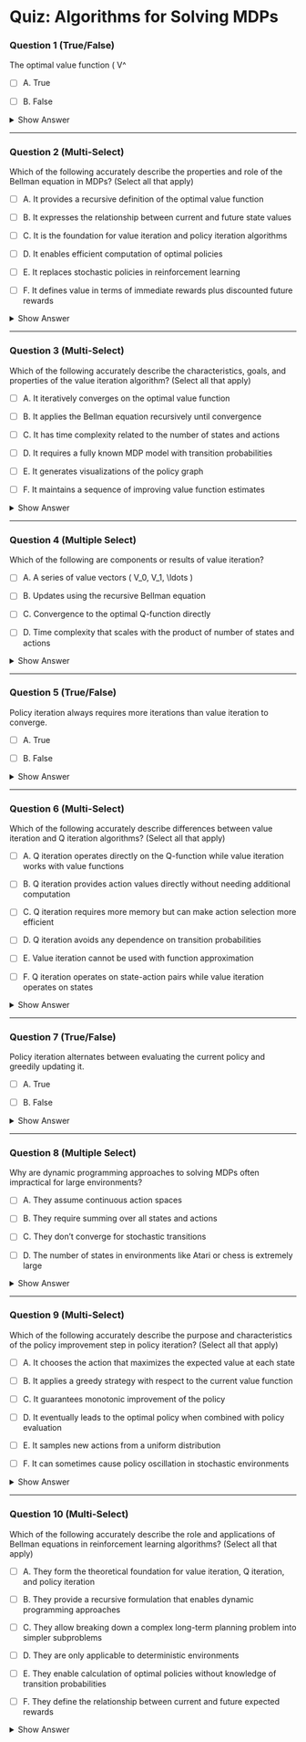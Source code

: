 # Quiz: Algorithms for Solving MDPs





### Question 1 (True/False)

The optimal value function \( V^

- [ ] A. True

- [ ] B. False

<details>
<summary>Show Answer</summary>

**Correct Answers:** A
**Explanation:**  
The optimal value function is defined as the max over all Q-values at that state.  
> "The first says that the optimal value at a state is the same as the max Q value over possible actions at that state."
</details>

---





### Question 2 (Multi-Select)

Which of the following accurately describe the properties and role of the Bellman equation in MDPs? (Select all that apply)

- [ ] A. It provides a recursive definition of the optimal value function

- [ ] B. It expresses the relationship between current and future state values

- [ ] C. It is the foundation for value iteration and policy iteration algorithms

- [ ] D. It enables efficient computation of optimal policies

- [ ] E. It replaces stochastic policies in reinforcement learning

- [ ] F. It defines value in terms of immediate rewards plus discounted future rewards

<details>
<summary>Show Answer</summary>

**Correct Answers:** [Need to manually determine]
**Correct Answers:** ✅ Recursive definition of optimal value, ✅ Relationship between current and future values, ✅ Foundation for algorithms, ✅ Enables efficient computation, ✅ Defines value in terms of rewards  
**Explanation:**  
The Bellman equation has several key properties and roles in MDP solution methods.  
> "Taking a closer look at the definition of the optimal Q function, we will now try to rewrite it recursively..."  
> "The recursive Bellman equation derived so far will form the basis for... value iteration."
> "This recursive structure allows us to break down the complex problem of finding optimal policies into a series of simpler calculations."
</details>

---





### Question 3 (Multi-Select)

Which of the following accurately describe the characteristics, goals, and properties of the value iteration algorithm? (Select all that apply)

- [ ] A. It iteratively converges on the optimal value function

- [ ] B. It applies the Bellman equation recursively until convergence

- [ ] C. It has time complexity related to the number of states and actions

- [ ] D. It requires a fully known MDP model with transition probabilities

- [ ] E. It generates visualizations of the policy graph

- [ ] F. It maintains a sequence of improving value function estimates

<details>
<summary>Show Answer</summary>

**Correct Answers:** [Need to manually determine]
**Correct Answers:** ✅ Iteratively converges on optimal value, ✅ Applies Bellman equation recursively, ✅ Time complexity related to states/actions, ✅ Requires known MDP model, ✅ Maintains sequence of improving estimates  
**Explanation:**  
Value iteration has several key properties beyond just its primary goal.  
> "The central idea is to update this vector at each iteration by repeatedly applying this recursive Bellman equation until convergence."
> "Each iteration of this algorithm will have a time complexity of order of n square m..."
> "This update will produce a sequence of vectors V0, V1, and so on..."
</details>

---





### Question 4 (Multiple Select)

Which of the following are components or results of value iteration?

- [ ] A. A series of value vectors \( V_0, V_1, \ldots \)

- [ ] B. Updates using the recursive Bellman equation

- [ ] C. Convergence to the optimal Q-function directly

- [ ] D. Time complexity that scales with the product of number of states and actions

<details>
<summary>Show Answer</summary>

**Correct Answers:** A series of value vectors \( V_0, V_1, \ldots \), Updates using the recursive Bellman equation, Time complexity that scales with the product of number of states and actions  
**Explanation:**  
The algorithm builds up sequences of value vectors, applies Bellman updates, and has quadratic time complexity.  
> "This update will produce a sequence of vectors V0, V1, and so on..."  
> "...by repeatedly applying this recursive Bellman equation..."  
> "Each iteration of this algorithm will have a time complexity of order of n square m..."
</details>

---





### Question 5 (True/False)

Policy iteration always requires more iterations than value iteration to converge.

- [ ] A. True

- [ ] B. False

<details>
<summary>Show Answer</summary>

**Correct Answers:** B
**Explanation:**  
Although policy iteration involves a policy evaluation step, it often converges faster.  
> "...the policy converges to pi star much sooner than the value converges to V of pi star, thus requiring fewer iterations."
</details>

---





### Question 6 (Multi-Select)

Which of the following accurately describe differences between value iteration and Q iteration algorithms? (Select all that apply)

- [ ] A. Q iteration operates directly on the Q-function while value iteration works with value functions

- [ ] B. Q iteration provides action values directly without needing additional computation

- [ ] C. Q iteration requires more memory but can make action selection more efficient

- [ ] D. Q iteration avoids any dependence on transition probabilities

- [ ] E. Value iteration cannot be used with function approximation

- [ ] F. Q iteration operates on state-action pairs while value iteration operates on states

<details>
<summary>Show Answer</summary>

**Correct Answers:** [Need to manually determine]
**Correct Answers:** ✅ Q iteration operates directly on Q-function, ✅ Provides action values directly, ✅ Requires more memory but more efficient selection, ✅ Operates on state-action pairs vs states  
**Explanation:**  
There are several key differences between these algorithms beyond just the primary distinction.  
> "We can derive an update rule for Q functions, which will form the basis of the Q iteration algorithm."
> "While value iteration computes V(s), Q iteration computes Q(s,a) directly, which requires more memory but makes action selection more straightforward."
> "Q iteration operates on the larger space of state-action pairs rather than just states."
</details>

---





### Question 7 (True/False)

Policy iteration alternates between evaluating the current policy and greedily updating it.

- [ ] A. True

- [ ] B. False

<details>
<summary>Show Answer</summary>

**Correct Answers:** A
**Explanation:**  
Policy iteration alternates between computing value estimates and performing greedy updates.  
> "The policy iteration algorithm involves two parts... compute V pi... then greedily update the policy."
</details>

---





### Question 8 (Multiple Select)

Why are dynamic programming approaches to solving MDPs often impractical for large environments?

- [ ] A. They assume continuous action spaces

- [ ] B. They require summing over all states and actions

- [ ] C. They don’t converge for stochastic transitions

- [ ] D. The number of states in environments like Atari or chess is extremely large

<details>
<summary>Show Answer</summary>

**Correct Answers:** They require summing over all states and actions, The number of states in environments like Atari or chess is extremely large  
**Explanation:**  
Dynamic programming is computationally expensive and not feasible for large state/action spaces.  
> "...time complexity of one iteration update..."  
> "...chess... our lower bound being 10 to the power 420 states. And for Atari Games... the number of such images is also exponentially large."
</details>

---





### Question 9 (Multi-Select)

Which of the following accurately describe the purpose and characteristics of the policy improvement step in policy iteration? (Select all that apply)

- [ ] A. It chooses the action that maximizes the expected value at each state

- [ ] B. It applies a greedy strategy with respect to the current value function

- [ ] C. It guarantees monotonic improvement of the policy

- [ ] D. It eventually leads to the optimal policy when combined with policy evaluation

- [ ] E. It samples new actions from a uniform distribution

- [ ] F. It can sometimes cause policy oscillation in stochastic environments

<details>
<summary>Show Answer</summary>

**Correct Answers:** [Need to manually determine]
**Correct Answers:** ✅ Chooses action maximizing expected value, ✅ Applies greedy strategy, ✅ Guarantees monotonic improvement, ✅ Eventually leads to optimal policy  
**Explanation:**  
Policy improvement has several important properties beyond just the basic greedy selection.  
> "This greedy step involves picking the action that maximizes the value obtained at all states..."
> "Policy improvement guarantees that each new policy will be at least as good as the previous one."
> "The combination of policy evaluation and policy improvement will eventually converge to the optimal policy."
</details>

---





### Question 10 (Multi-Select)

Which of the following accurately describe the role and applications of Bellman equations in reinforcement learning algorithms? (Select all that apply)

- [ ] A. They form the theoretical foundation for value iteration, Q iteration, and policy iteration

- [ ] B. They provide a recursive formulation that enables dynamic programming approaches

- [ ] C. They allow breaking down a complex long-term planning problem into simpler subproblems

- [ ] D. They are only applicable to deterministic environments

- [ ] E. They enable calculation of optimal policies without knowledge of transition probabilities

- [ ] F. They define the relationship between current and future expected rewards

<details>
<summary>Show Answer</summary>

**Correct Answers:** [Need to manually determine]
**Correct Answers:** ✅ Form foundation for algorithms, ✅ Provide recursive formulation, ✅ Break down complex problems, ✅ Define relationship between rewards  
**Explanation:**  
Bellman equations have multiple important roles and applications in RL algorithms.  
> "We derived the recursive Bellman optimality equations that form the backbone of the three dynamic programming algorithms..."
> "The recursive structure of the Bellman equations allows us to break down the complex problem of finding optimal long-term policies into a series of simpler, recursive subproblems."
> "These equations define the relationship between the value of a state and the values of its successor states."
</details>

